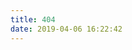 ```yaml
---
title: 404
date: 2019-04-06 16:22:42
---
```

<script type="text/javascript" src="//qzonestyle.gtimg.cn/qzone/hybrid/app/404/search_children.js" homepagename='返回主页' homepageurl="/" charset="utf-8"></script>


